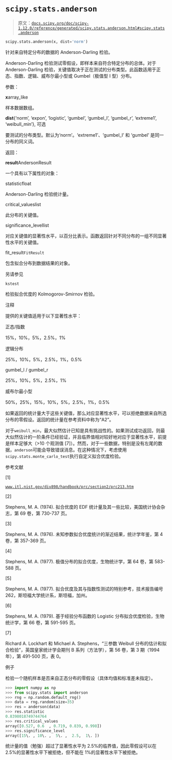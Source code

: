 # `scipy.stats.anderson`

> 原文：[`docs.scipy.org/doc/scipy-1.12.0/reference/generated/scipy.stats.anderson.html#scipy.stats.anderson`](https://docs.scipy.org/doc/scipy-1.12.0/reference/generated/scipy.stats.anderson.html#scipy.stats.anderson)

```py
scipy.stats.anderson(x, dist='norm')
```

针对来自特定分布的数据的 Anderson-Darling 检验。

Anderson-Darling 检验测试零假设，即样本来自符合特定分布的总体。对于 Anderson-Darling 检验，关键值取决于正在测试的分布类型。此函数适用于正态、指数、逻辑、威布尔最小型或 Gumbel（极值型 I 型）分布。

参数：

**x**array_like

样本数据数组。

**dist**{‘norm’, ‘expon’, ‘logistic’, ‘gumbel’, ‘gumbel_l’, ‘gumbel_r’, ‘extreme1’, ‘weibull_min’}, 可选

要测试的分布类型。默认为‘norm’。‘extreme1’、‘gumbel_l’ 和 ‘gumbel’ 是同一分布的同义词。

返回：

**result**AndersonResult

一个具有以下属性的对象：

statisticfloat

Anderson-Darling 检验统计量。

critical_valueslist

此分布的关键值。

significance_levellist

对应关键值的显著性水平，以百分比表示。函数返回针对不同分布的一组不同显著性水平的关键值。

fit_result`FitResult`

包含拟合分布到数据结果的对象。

另请参见

`kstest`

检验拟合优度的 Kolmogorov-Smirnov 检验。

注释

提供的关键值适用于以下显著性水平：

正态/指数

15%，10%，5%，2.5%，1%

逻辑分布

25%，10%，5%，2.5%，1%，0.5%

gumbel_l / gumbel_r

25%，10%，5%，2.5%，1%

威布尔最小型

50%，25%，15%，10%，5%，2.5%，1%，0.5%

如果返回的统计量大于这些关键值，那么对应显著性水平，可以拒绝数据来自所选分布的零假设。返回的统计量在参考资料中称为“A2”。

对于`weibull_min`，最大似然估计已知是具有挑战性的。如果测试成功返回，则最大似然估计的一阶条件已经验证，并且临界值相对较好地对应于显著性水平，前提是样本足够大（>10 个观测值 [7]）。然而，对于一些数据，特别是没有左尾的数据，`anderson`可能会导致错误消息。在这种情况下，考虑使用`scipy.stats.monte_carlo_test`执行自定义拟合优度检验。

参考文献

[1]

[`www.itl.nist.gov/div898/handbook/prc/section2/prc213.htm`](https://www.itl.nist.gov/div898/handbook/prc/section2/prc213.htm)

[2]

Stephens, M. A. (1974). 拟合优度的 EDF 统计量及其一些比较，美国统计协会杂志，第 69 卷，第 730-737 页。

[3]

Stephens, M. A. (1976). 未知参数拟合优度统计的渐近结果，统计学年鉴，第 4 卷，第 357-369 页。

[4]

Stephens, M. A. (1977). 极值分布的拟合优度，生物统计学，第 64 卷，第 583-588 页。

[5]

Stephens, M. A. (1977). 拟合优度及其与指数性测试的特别参考，技术报告编号 262，斯坦福大学统计系，斯坦福，加州。

[6]

Stephens, M. A. (1979). 基于经验分布函数的 Logistic 分布拟合优度检验，生物统计学，第 66 卷，第 591-595 页。

[7]

Richard A. Lockhart 和 Michael A. Stephens，“三参数 Weibull 分布的估计和拟合检验”，英国皇家统计学会期刊 B 系列（方法学），第 56 卷，第 3 期（1994 年），第 491-500 页，表 0。

例子

检验一个随机样本是否来自正态分布的零假设（具体均值和标准差未指定）。

```py
>>> import numpy as np
>>> from scipy.stats import anderson
>>> rng = np.random.default_rng()
>>> data = rng.random(size=35)
>>> res = anderson(data)
>>> res.statistic
0.8398018749744764
>>> res.critical_values
array([0.527, 0.6  , 0.719, 0.839, 0.998])
>>> res.significance_level
array([15\. , 10\. ,  5\. ,  2.5,  1\. ]) 
```

统计量的值（勉强）超过了显著性水平为 2.5%的临界值，因此零假设可以在 2.5%的显著性水平下被拒绝，但不能在 1%的显著性水平下被拒绝。
